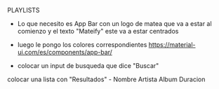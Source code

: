 PLAYLISTS

- Lo que necesito es App Bar con un logo de matea que va a estar al comienzo
 y el texto "Mateify" este va a estar centrados
- luego le pongo los colores correspondientes
https://material-ui.com/es/components/app-bar/

- colocar un input de busqueda que dice "Buscar"

colocar una lista con "Resultados" - Nombre Artista Album Duracion 